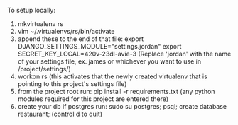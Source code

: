 To setup locally:

1. mkvirtualenv rs
2. vim ~/.virtualenvs/rs/bin/activate
3. append these to the end of that file:
export DJANGO_SETTINGS_MODULE="settings.jordan"
export SECRET_KEY_LOCAL=420v-23dl-avie-3
(Replace 'jordan' with the name of your settings file, ex. james or whichever you want to use in /project/settings/)
4. workon rs (this activates that the newly created virtualenv that is pointing to this project's settings file)
5. from the project root run: pip install -r requirements.txt (any python modules required for this project are entered there)
6. create your db
   if postgres run: sudo su postgres; psql; create database restaurant; (control d to quit)

